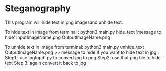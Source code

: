 # Steganography
This program will hide text in png imagesand unhide text.

To hide text in image from terminal : python3 main.py hide_text 'message to hide' inputImageName.png OutputImageName.png

To unhide text in Image from terminal: python3 main.py unhide_text OutputImageName.png
                                     >> message to hide
If you want to hide text in jpg :
                                Step1 : use jpgtopdf.py to convert jpg to png
                                Step2: use that png file to hide text
                                Step 3: again convert it back to jpg 
           
